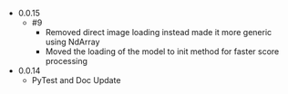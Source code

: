 - 0.0.15
  - #9
    - Removed direct image loading instead made it more generic using NdArray
    - Moved the loading of the model to init method for faster score processing
- 0.0.14
  - PyTest and Doc Update